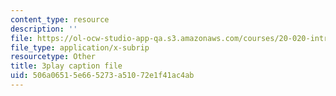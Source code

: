 ```yaml
---
content_type: resource
description: ''
file: https://ol-ocw-studio-app-qa.s3.amazonaws.com/courses/20-020-introduction-to-biological-engineering-design-spring-2009/506a06515e665273a51072e1f41ac4ab_XTUe-VMvRis.vtt
file_type: application/x-subrip
resourcetype: Other
title: 3play caption file
uid: 506a0651-5e66-5273-a510-72e1f41ac4ab
---
```

